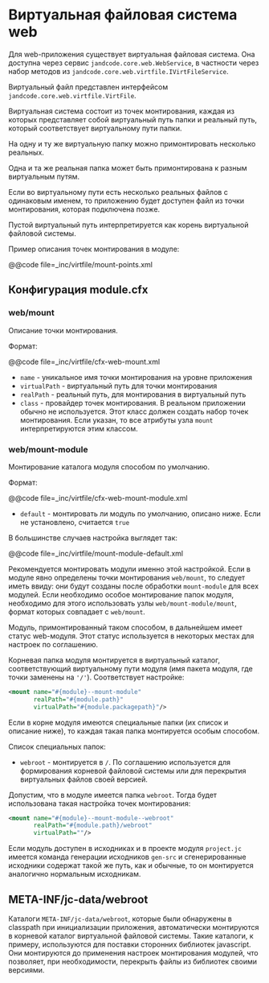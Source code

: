 
Виртуальная файловая система web
================================

Для web-приложения существует виртуальная файловая система. Она доступна через
сервис `jandcode.core.web.WebService`, в частности через набор методов из
`jandcode.core.web.virtfile.IVirtFileService`.

Виртуальный файл представлен интерфейсом `jandcode.core.web.virtfile.VirtFile`.

Виртуальная система состоит из точек монтирования, каждая из которых представляет
собой виртуальный путь папки и реальный путь, который соответствует виртуальному
пути папки.

На одну и ту же виртуальную папку можно примонтировать несколько реальных.

Одна и та же реальная папка может быть примонтирована к разным виртуальным путям.

Если во виртуальному пути есть несколько реальных файлов с одинаковым именем,
то приложению будет доступен файл из точки монтирования, которая подключена позже.

Пустой виртуальный путь интерпретируется как корень виртуальной файловой системы.

Пример описания точек монтирования в модуле:

@@code file=_inc/virtfile/mount-points.xml

Конфигурация module.cfx
----------------------

### web/mount

Описание точки монтирования.

Формат:

@@code file=_inc/virtfile/cfx-web-mount.xml

* `name` - уникальное имя точки монтирования на уровне приложения
* `virtualPath` - виртуальный путь для точки монтирования
* `realPath` - реальный путь, для монтирования в виртуальный путь
* `class` - провайдер точек монтирования. В реальном приложении обычно не используется.
  Этот класс должен создать набор точек монтирования. Если указан, то все
  атрибуты узла `mount` интерпретируются этим классом.


### web/mount-module

Монтирование каталога модуля способом по умолчанию.

Формат:

@@code file=_inc/virtfile/cfx-web-mount-module.xml

* `default` - монтировать ли модуль по умолчанию, описано ниже. Если не установлено,
  считается `true`

В большинстве случаев настройка выглядет так:

@@code file=_inc/virtfile/mount-module-default.xml

Рекомендуется монтировать модули именно этой настройкой.
Если в модуле явно определены точки монтирования `web/mount`,
то следует иметь ввиду: они будут созданы после обработки `mount-module` для всех модулей.
Если необходимо особое монтирование папок модуля, необходимо для этого использовать
узлы `web/mount-module/mount`, формат которых совпадает с `web/mount`.

Модуль, примонтированный таком способом, в дальнейшем имеет статус web-модуля. Этот
статус используется в некоторых местах для настроек по соглашению.

Корневая папка модуля монтируется в виртуальный каталог, соответствующий виртуальному
пути модуля (имя пакета модуля, где точки заменены на `'/'`). Соответствует настройке:

```xml
<mount name="#{module}--mount-module"
       realPath="#{module.path}"
       virtualPath="#{module.packagepath}"/>
```

Если в корне модуля имеются специальные папки (их список и описание ниже),
то каждая такая папка монтируется особым способом.

Список специальных папок:

* `webroot` - монтируется в `/`. По соглашению используется для формирования корневой
  файловой системы или для перекрытия виртуальных файлов своей версией.

Допустим, что в модуле имеется папка `webroot`. Тогда будет использована
такая настройка точек монтирования:

```xml
<mount name="#{module}--mount-module--webroot"
       realPath="#{module.path}/webroot"
       virtualPath=""/>
```

Если модуль доступен в исходниках и в проекте модуля `project.jc` имеется
команда генерации исходников `gen-src` и сгенерированные исходники
содержат такой же путь, как и обычные, то он монтируется аналогично нормальным исходникам.


META-INF/jc-data/webroot
------------------------

Каталоги `META-INF/jc-data/webroot`, которые были обнаружены в classpath при инициализации
приложения, автоматически монтируются в корневой каталог виртуальной файловой системы.
Такие каталоги, к примеру, используются для поставки сторонних библиотек javascript.
Они монтируются до применения настроек монтирования модулей, что позволяет, при
необходимости, перекрыть файлы из библиотек своими версиями.

